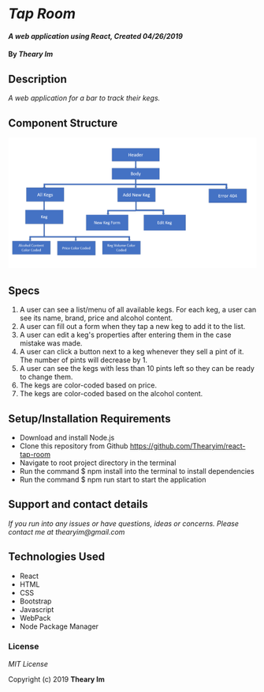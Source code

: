 # _Tap Room_

#### _A web application using React, Created 04/26/2019_

#### By _**Theary Im**_

## Description
_A web application for a bar to track their kegs._

## Component Structure

![Component Diagram](./src/assets/documentation/ComponentDiagram.png)

## Specs
1. A user can see a list/menu of all available kegs. For each keg, a user can see its name, brand, price and alcohol content.
2. A user can fill out a form when they tap a new keg to add it to the list.
3. A user can edit a keg's properties after entering them in the case mistake was made.
4. A user can click a button next to a keg whenever they sell a pint of it. The number of pints will decrease by 1.
5. A user can see the kegs with less than 10 pints left so they can be ready to change them.
6. The kegs are color-coded based on price.
7. The kegs are color-coded based on the alcohol content.

## Setup/Installation Requirements
* Download and install Node.js
* Clone this repository from Github https://github.com/Thearyim/react-tap-room
* Navigate to root project directory in the terminal
* Run the command $ npm install into the terminal to install dependencies
* Run the command $ npm run start to start the application

## Support and contact details
_If you run into any issues or have questions, ideas or concerns. Please contact me at thearyim@gmail.com_

## Technologies Used
* React
* HTML
* CSS
* Bootstrap
* Javascript
* WebPack
* Node Package Manager

### License
*MIT License*

Copyright (c) 2019 **Theary Im**

